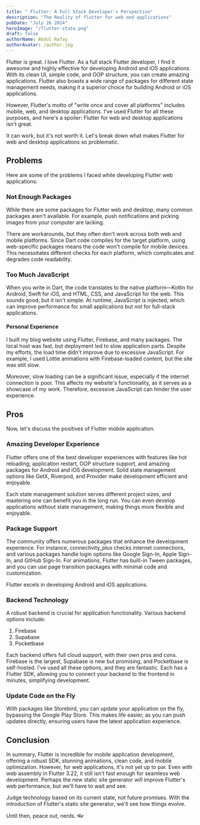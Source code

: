 ```yaml
---
title: " Flutter: A Full Stack Developer's Perspective"
description: "The Reality of flutter for web and applications"
pubDate: "July 26 2024"
heroImage: "/flutter-state.png"
draft: false
authorName: Abdul Rafay
authorAvatar: /author.jpg
---
```


Flutter is great. I love Flutter. As a full stack Flutter developer, I find it awesome and highly effective for developing Android and iOS applications. With its clean UI, simple code, and OOP structure, you can create amazing applications. Flutter also boasts a wide range of packages for different state management needs, making it a superior choice for building Android or iOS applications.

However, Flutter's motto of "write once and cover all platforms" includes mobile, web, and desktop applications. I've used Flutter for all these purposes, and here's a spoiler: Flutter for web and desktop applications isn't great.

It can work, but it's not worth it. Let's break down what makes Flutter for web and desktop applications so problematic.

## Problems

Here are some of the problems I faced while developing Flutter web applications:

### Not Enough Packages

While there are some packages for Flutter web and desktop, many common packages aren't available. For example, push notifications and picking images from your computer are lacking.

There are workarounds, but they often don't work across both web and mobile platforms. Since Dart code compiles for the target platform, using web-specific packages means the code won't compile for mobile devices. This necessitates different checks for each platform, which complicates and degrades code readability.

### Too Much JavaScript

When you write in Dart, the code translates to the native platform—Kotlin for Android, Swift for iOS, and HTML, CSS, and JavaScript for the web. This sounds good, but it isn't simple. At runtime, JavaScript is injected, which can improve performance for small applications but not for full-stack applications.

#### Personal Experience

I built my blog website using Flutter, Firebase, and many packages. The local host was fast, but deployment led to slow application parts. Despite my efforts, the load time didn't improve due to excessive JavaScript. For example, I used Lottie animations with Firebase-loaded content, but the site was still slow.

Moreover, slow loading can be a significant issue, especially if the internet connection is poor. This affects my website's functionality, as it serves as a showcase of my work. Therefore, excessive JavaScript can hinder the user experience.

## Pros

Now, let's discuss the positives of Flutter mobile application.

### Amazing Developer Experience

Flutter offers one of the best developer experiences with features like hot reloading, application restart, OOP structure support, and amazing packages for Android and iOS development. Solid state management options like GetX, Riverpod, and Provider make development efficient and enjoyable.

Each state management solution serves different project sizes, and mastering one can benefit you in the long run. You can even develop applications without state management, making things more flexible and enjoyable.

### Package Support

The community offers numerous packages that enhance the development experience. For instance, connectivity_plus checks internet connections, and various packages handle login options like Google Sign-In, Apple Sign-In, and GitHub Sign-In. For animations, Flutter has built-in Tween packages, and you can use page transition packages with minimal code and customization.

Flutter excels in developing Android and iOS applications.

### Backend Technology

A robust backend is crucial for application functionality. Various backend options include:

1. Firebase
2. Supabase
3. Pocketbase

Each backend offers full cloud support, with their own pros and cons. Firebase is the largest, Supabase is new but promising, and Pocketbase is self-hosted. I've used all these options, and they are fantastic. Each has a Flutter SDK, allowing you to connect your backend to the frontend in minutes, simplifying development.

### Update Code on the Fly

With packages like Storebird, you can update your application on the fly, bypassing the Google Play Store. This makes life easier, as you can push updates directly, ensuring users have the latest application experience.

## Conclusion

In summary, Flutter is incredible for mobile application development, offering a robust SDK, stunning animations, clean code, and mobile optimization. However, for web applications, it's not yet up to par. Even with web assembly in Flutter 3.22, it still isn't fast enough for seamless web development. Perhaps the new static site generator will improve Flutter's web performance, but we'll have to wait and see.

Judge technology based on its current state, not future promises. With the introduction of Flutter's static site generator, we'll see how things evolve.

Until then, peace out, nerds. 👓
